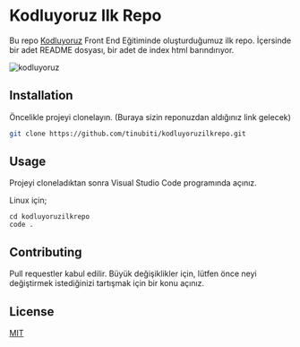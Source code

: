 # Kodluyoruz Ilk Repo
Bu repo [Kodluyoruz](https://kodluyoruz.org) Front End Eğitiminde oluşturduğumuz ilk repo. İçersinde bir adet README dosyası, bir adet de index html barındırıyor.

![kodluyoruz](kodluyoruz.png)
## Installation
Öncelikle projeyi clonelayın. (Buraya sizin reponuzdan aldığınız link gelecek)

```bash
git clone https://github.com/tinubiti/kodluyoruzilkrepo.git 
```
## Usage
Projeyi cloneladıktan sonra Visual Studio Code programında açınız.

Linux için;
```
cd kodluyoruzilkrepo
code .
```
## Contributing
Pull requestler kabul edilir. Büyük değişiklikler için, lütfen önce neyi değiştirmek istediğinizi tartışmak için bir konu açınız.

## License
[MIT](https://choosealicense.com/licenses/mit/)
